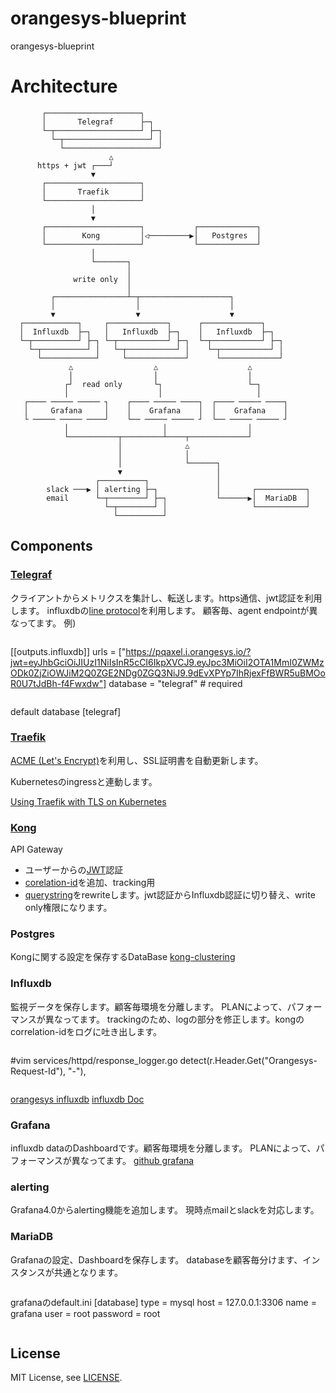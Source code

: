 # orangesys-blueprint
orangesys-blueprint

# Architecture

```
       ┌─────────────────────┐                                        
       │       Telegraf      ├─┐                                      
       └─┬───────────────────┘ ├─┐                                    
         └─┬───────────────────┘ │                                    
           └─────────────────────┘                                    
                      △                                               
      https + jwt ┌───┘                                               
                  ▼                                                   
       ┌─────────────────────┐                                        
       │       Traefik       │                                        
       └─────────────────────┘                                        
                  │                                                   
                  ▼                                                   
       ┌─────────────────────┐           ┌─────────────┐                             
       │        Kong         │◁─────────▶│   Postgres  │               
       └─────────────────────┘           └─────────────┘          
                  │                               
                  └───────┐                      
                          │                     
              write only  │                     
                          │                     
         ┌────────────────┴─┬────────────────────┐                    
         │                  │                    │                    
         ▼                  ▼                    ▼                    
  ┌────────────┐     ┌─────────────┐      ┌─────────────┐             
  │  Influxdb  ├─┐   │   Influxdb  ├─┐    │   Influxdb  ├─┐           
  └─┬──────────┘ ├─┐ └─┬───────────┘ ├─┐  └─┬───────────┘ ├─┐         
    └─┬──────────┘ │   └─┬───────────┘ │    └─┬───────────┘ │         
      └────────────┘     └─────────────┘      └─────────────┘         
             △                  △                    △
             │                  │                    │                
            ┌┘  read only       └┐                   └─┐                   
            │                    │                     │                                    
   ┌──── ───── ───── ┐    ┌──── ───── ────┐  ┌──── ───── ────┐                          
   │     Grafana     │    │    Grafana    │  │    Grafana    │                         
   └ ───── ───── ────┘    └── ───── ───── ┘  └── ───── ───── ┘                         
            │                     │                  │                
            └───────────┬─────────┴────┬─────────────┘                
                        │              △                                        
                        │              │                                        
                        │              └──────┐                      
                        ▼                     │                                                       
                   ┌──────────┐               │                    
        slack ───▶ │ alerting ├─┐             │       ┌───────────┐
        email      └─┬────────┘ ├─┐           └──────▶│  MariaDB  │
                     └─┬────────┘ │                   └───────────┘             
                       └──────────┘                                             
```

## Components

### [Telegraf](https://github.com/influxdata/telegraf)

クライアントからメトリクスを集計し、転送します。https通信、jwt認証を利用します。
influxdbの[line protocol](https://docs.influxdata.com/influxdb/v1.0/write_protocols/line_protocol_reference/)を利用します。
顧客毎、agent endpointが異なってます。
例)

>```
[[outputs.influxdb]]
  urls = ["https://pqaxel.i.orangesys.io/?jwt=eyJhbGciOiJIUzI1NiIsInR5cCI6IkpXVCJ9.eyJpc3MiOiI2OTA1MmI0ZWMzODk0ZjZiOWJiM2Q0ZGE2NDg0ZGQ3NiJ9.9dEvXPYp7IhRjexFfBWR5uBMOoR0U7tJdBh-f4Fwxdw"]
  database = "telegraf" # required
>```

default database [telegraf]

### [Traefik](https://github.com/containous/traefik)

[ACME (Let's Encrypt)](https://docs.traefik.io/toml/#acme-lets-encrypt-configuration)を利用し、SSL証明書を自動更新します。

Kubernetesのingressと連動します。

[Using Traefik with TLS on Kubernetes](https://medium.com/@patrickeasters/using-traefik-with-tls-on-kubernetes-cb67fb43a948)

### [Kong](https://github.com/Mashape/kong)

API Gateway
- ユーザーからの[JWT](https://getkong.org/plugins/jwt/)認証
- [corelation-id](https://getkong.org/plugins/correlation-id/)を追加、tracking用
- [querystring](https://getkong.org/plugins/request-transformer/)をrewriteします。jwt認証からInfluxdb認証に切り替え、write only権限になります。


### Postgres

Kongに関する設定を保存するDataBase
[kong-clustering](https://getkong.org/docs/0.9.x/clustering)

### Influxdb

監視データを保存します。顧客毎環境を分離します。
PLANによって、パフォーマンスが異なってます。
trackingのため、logの部分を修正します。kongのcorrelation-idをログに吐き出します。

>```
#vim services/httpd/response_logger.go
detect(r.Header.Get("Orangesys-Request-Id"), "-"),
>```

[orangesys influxdb](https://github.com/gavinzhou/influxdb)
[influxdb Doc](https://docs.influxdata.com/influxdb/v1.0/)

### Grafana

influxdb dataのDashboardです。顧客毎環境を分離します。
PLANによって、パフォーマンスが異なってます。
[github grafana](https://github.com/grafana/grafana)

### alerting

Grafana4.0からalerting機能を追加します。
現時点mailとslackを対応します。

### MariaDB

Grafanaの設定、Dashboardを保存します。
databaseを顧客毎分けます、インスタンスが共通となります。

>```
grafanaのdefault.ini
[database]
type = mysql
host = 127.0.0.1:3306
name = grafana
user = root
password = root
>```

## License

MIT License, see [LICENSE](LICENSE).
